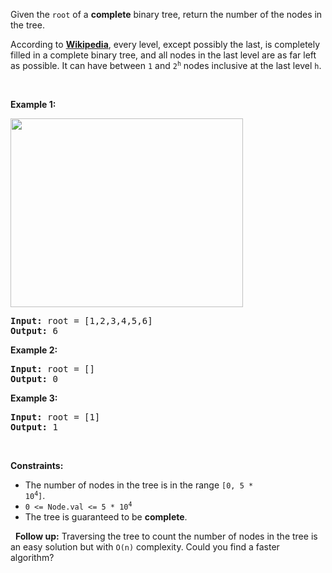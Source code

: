 Given the `` root `` of a __complete__ binary tree, return the number of the nodes in the tree.

According to __<a href="http://en.wikipedia.org/wiki/Binary_tree#Types_of_binary_trees" target="_blank">Wikipedia</a>__, every level, except possibly the last, is completely filled in a complete binary tree, and all nodes in the last level are as far left as possible. It can have between `` 1 `` and <code>2<sup>h</sup></code> nodes inclusive at the last level `` h ``.

&nbsp;

__Example 1:__

<img alt="" src="https://assets.leetcode.com/uploads/2021/01/14/complete.jpg" style="width: 372px; height: 302px;"/>

<pre>
<strong>Input:</strong> root = [1,2,3,4,5,6]
<strong>Output:</strong> 6
</pre>

__Example 2:__

<pre>
<strong>Input:</strong> root = []
<strong>Output:</strong> 0
</pre>

__Example 3:__

<pre>
<strong>Input:</strong> root = [1]
<strong>Output:</strong> 1
</pre>

&nbsp;

__Constraints:__

*   The number of nodes in the tree is in the range <code>[0, 5 * 10<sup>4</sup>]</code>.
*   <code>0 &lt;= Node.val &lt;= 5 * 10<sup>4</sup></code>
*   The tree is guaranteed to be __complete__.

&nbsp;
__Follow up:__ Traversing the tree to count the number of nodes in the tree is an easy solution but with `` O(n) `` complexity. Could you find a faster algorithm?